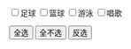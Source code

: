 <!DOCTYPE html>
<html>
	<head>
		<meta charset="UTF-8">
		<title></title>
	</head>
	<body>
		<form>
	          <input type="checkbox" value="足球"/>足球
	           <input type="checkbox" value="篮球"/>篮球
	           <input type="checkbox" value="游泳"/>游泳
	           <input type="checkbox" value="唱歌"/>唱歌
	        </form>
	        <p>
		<button id="b1">全选</button>
		<button id="b2">全不选</button>
		<button id="b3">反选</button>
	</p>
	</body>
	 <script src="jquery-1.8.3.min.js" type="text/javascript" charset="utf-8"></script>	<script>
	$("#b1").click(function(){
		$(":checkbox").attr("checked",true);
	})
	$("#b2").click(function(){
		$(":checkbox").attr("checked",false);
	})
	$("#b3").click(function(){
		$(":checkbox").each(function(){
			this.checked=!this.checked;
		})
		
	})
	
</script>
</html>
